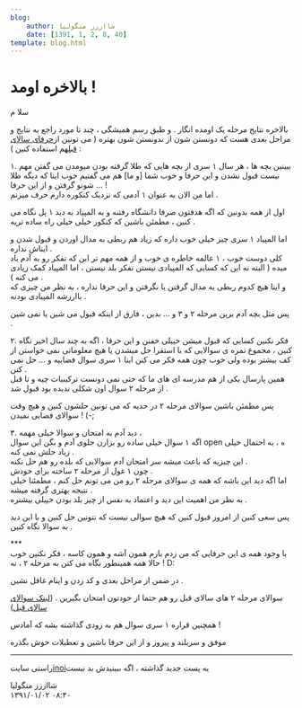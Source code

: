 ```yaml
---
blog:
    author: شااززز منگولیا
    date: [1391, 1, 2, 8, 40]
template: blog.html
---
```

# بالاخره اومد !

<div class="cnt">
سلا م<p></p>
<p>بالاخره نتایج مرحله یک اومده انگار . و طبق رسم همیشگی ، چند تا مورد راجع به نتایج و مراحل بعدی هست که دونستن شون از ندونستن شون بهتره ( می تونین از<a href="http://shaazzz.blogfa.com/post-68.aspx" target="_blank" title="http://shaazzz.blogfa.com/post-68.aspx">حرفای سالای قبل</a>هم استفاده کنین ) :</p>
<p>۱. ببینین بچه ها ، هر سال ۱ سری از بچه هایی که طلا گرفته بودن میومدن 
می گفتن مهم نیست قبول نشدن و این حرفا و خوب شما [و ما] هم می گفتیم خوب 
اینا که دیگه طلا شونو گرفتن و از این حرفا ... !<br/>اما من الان به عنوان ۱ آدمی که نزدیک کنکوره دارم حرف میزنم .</p>
<p>اول از همه بدونین که اگه هدفتون صرفا دانشگاه رفتنه و به المپیاد به 
دید ۱ پل نگاه می کنین ، مطمئن باشین که کنکور خیلی خیلی راه ساده تریه .</p>
<p>اما المپیاد ۱ سری چیز خیلی خوب داره که زیاد هم ربطی به مدال اوردن و قبول شدن و ایناش نداره .<br/>کلی دوست خوب ، ۱ عالمه خاطره ی خوب و از همه مهم تر این که تفکر رو به آدم
 یاد میده ( البته نه این که کسایی که المپیادی نیستن تفکر بلد نیستن ، اما
 المپیاد کمک زیادی می کنه ) .<br/>و اینا هیچ کدوم ربطی به مدال گرفتن یا نگرفتن و این حرفا نداره ، به نظر من چیزی که باارزشه المپیادی بودنه .</p>
<p>پس مثل بچه آدم برین مرحله ۲ و ۳ و ... بدین ، فارق از اینکه قبول می شین یا نمی شین .</p>
<p>۲. فکر نکنین کسایی که قبول میشن خییلی خفنن و این حرفا ، اگه به چند 
سال اخیر نگاه کنین ، مجموع نمره ی سوالایی که با استقرا حل میشدن یا هیچ 
معلوماتی نمی خواستن از کف بیشتر بوده ولی خوب چون همه فکر می کنن اینا ۱ 
سری سوال فضاییه و ... حل نمی کنن .<br/>همین پارسال یکی از هم مدرسه ای های ما که حتی نمی دونست ترکیبیات چیه و تا قبل از مرحله ۲ سوال اون شکلی ندیده بود قبول شد .</p>
<p>پس مطمئن باشین سوالای مرحله ۲ در حدیه که می تونین حلشون کنین و هیچ وقت سوالای فضایی نمیدن ! (-;</p>
<p>۳. دید آدم به امتحان و سوالا خیلی مهمه ،<br/>اگه ۱ سوال خیلی ساده رو بزارن جلوی آدم و بگن این سوال open ه ، به احتمال خیلی زیاد حلش نمی کنه .<br/>این چیزیه که باعث میشه سر امتحان آدم سوالایی که بلده رو هم حل نکنه .<br/>چون ۱ غول از مرحله ۲ ساخته برای خودش .<br/>اما اگه دید این باشه که همه ی سوالای مرحله ۲ رو من می تونم حل کنم ، مطمئنا خیلی نتیجه بهتری گرفته میشه .<br/>به نظر من اهمیت این دید و اعتماد به نفس از چیز بلد بودن خییلی بیشتره .</p>
<p>پس سعی کنین از امروز قبول کنین که هیچ سوالی نیست که نتونین حل کنین و با این دید به سوالا نگاه کنین .</p>
<p>***<br/>با وجود همه ی این حرفایی که من زدم بازم همون آشه و همون کاسه ،‌ فکر نکنین خوب حالا همه همینطور نگاه می کنن به مرحله ۲ ، نه ! D:</p>
<p>در ضمن از مراحل بعدی و کد زدن و اینام غافل نشین .</p>
<p>سوالای مرحله ۲ های سالای قبل رو هم حتما از خودتون امتحان بگیرین . (<a href="http://www.inoi.ir/%D9%85%D9%86%D8%A7%D8%A8%D8%B9-%D9%88-%D9%85%D8%B1%D8%A7%D8%AC%D8%B9/%D8%B3%D9%88%D8%A7%D9%84%D8%A7%D8%AA-%D8%A2%D8%B2%D9%85%D9%88%D9%86-%D9%85%D8%B1%D8%AD%D9%84%D9%87-%D8%AF%D9%88%D9%85/" target="_blank">لینک سوالای سالای قبل</a>)</p>
<p>همچنین قراره ۱ سری سوال هم به زودی گذاشته بشه که آمادس !</p>
<p>موفق و سربلند و پیروز و از این حرفا باشین و تعطیلات خوش بگذره</p>
<hr size="2" width="100%"/>
راستی سایت<a href="http://www.inoi.ir/" target="_blank">inoi</a>یه پست جدید گذاشته ، اگه ببینیدش بد نیست<br/><p></p>
<p></p>
</div>

<div class="blog-info">
    <div class="blog-author">شااززز منگولیا</div>
    <div class="blog-date">۱۳۹۱/۰۱/۰۲ ۰۸:۴۰</div>
</div>

